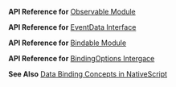 **API Reference for** [Observable Module](https://docs.nativescript.org/api-reference/modules/_data_observable_)

**API Reference for** [EventData Interface](https://docs.nativescript.org/api-reference/interfaces/_data_observable_.eventdata)

**API Reference for** [Bindable Module](https://docs.nativescript.org/api-reference/modules/_ui_core_bindable_)

**API Reference for** [BindingOptions Intergace](https://docs.nativescript.org/api-reference/interfaces/_ui_core_bindable_.bindingoptions)

**See Also** [Data Binding Concepts in NativeScript](https://docs.nativescript.org/core-concepts/data-binding)
